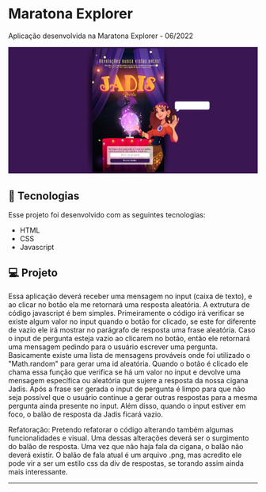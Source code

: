 # Maratona Explorer

 Aplicação desenvolvida na Maratona Explorer - 06/2022

<img src="https://github.com/adlagomes/maratona-explorer/blob/main/Rocketseat%20-%20Maratona%20Explores/images/amostra.jpg">

## 🚀 Tecnologias <a name="-tecnologias"></a>

Esse projeto foi desenvolvido com as seguintes tecnologias:

- HTML
- CSS
- Javascript

## 💻 Projeto

Essa aplicação deverá receber uma mensagem no input (caixa de texto), e ao clicar no botão ela me retornará uma resposta aleatória.
A extrutura de código javascript é bem simples. Primeiramente o código irá verificar se existe algum valor no input quando o botão for clicado, se este for diferente de vazio ele irá mostrar no parágrafo de resposta uma frase aleatória. Caso o input de pergunta esteja vazio ao clicarem no botão, então ele retornará uma mensagem pedindo para o usuário escrever uma pergunta. Basicamente existe uma lista de mensagens prováveis onde foi utilizado o "Math.random" para gerar uma id aleatória. Quando o botão é clicado ele chama essa função que verifica se há um valor no input e devolve uma mensagem específica ou aleatória que sujere a resposta da nossa cigana Jadis.
Após a frase ser gerada o input de pergunta é limpo para que não seja possível que o usuário continue a gerar outras respostas para a mesma pergunta ainda presente no input. Além disso, quando o input estiver em foco, o balão de resposta da Jadis ficará vazio.

Refatoração:
 Pretendo refatorar o código alterando também algumas funcionalidades e visual. Uma dessas alterações deverá ser o surgimento do balão de resposta. Uma vez que não haja fala da cigana, o balão não deverá existir. O balão de fala atual é um arquivo .png, mas acredito ele pode vir a ser um estilo css da div de respostas, se torando assim ainda mais interessante.


---

